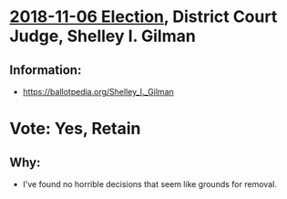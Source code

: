 # [2018-11-06 Election](../README.md), District Court Judge, Shelley I. Gilman

## Information:

* https://ballotpedia.org/Shelley_I._Gilman

# Vote: Yes, Retain

## Why:

* I've found no horrible decisions that seem like grounds for removal.

